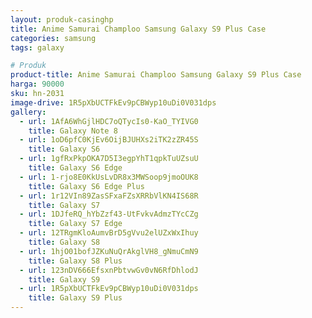 ```yaml
---
layout: produk-casinghp
title: Anime Samurai Champloo Samsung Galaxy S9 Plus Case
categories: samsung
tags: galaxy

# Produk
product-title: Anime Samurai Champloo Samsung Galaxy S9 Plus Case
harga: 90000
sku: hn-2031
image-drive: 1R5pXbUCTFkEv9pCBWyp10uDi0V031dps
gallery:
  - url: 1AfA6WhGjlHDC7oQTycIs0-KaO_TYIVG0
    title: Galaxy Note 8
  - url: 1oD6pfC0KjEv6OijBJUHXs2iTK2zZR45S
    title: Galaxy S6
  - url: 1gfRxPkpOKA7D5I3egpYhT1qpkTuUZsuU
    title: Galaxy S6 Edge
  - url: 1-rjo8E0KkUsLvDR8x3MWSoop9jmoOUK8
    title: Galaxy S6 Edge Plus
  - url: 1r12VIn89ZasSFxaFZsXRRbVlKN4IS68R
    title: Galaxy S7
  - url: 1DJfeRQ_hYbZzf43-UtFvkvAdmzTYcCZg
    title: Galaxy S7 Edge
  - url: 12TRgmKloAumvBrD5gVvu2elUZxWxIhuy
    title: Galaxy S8
  - url: 1hjO01bofJZKuNuQrAkglVH8_gNmuCmN9
    title: Galaxy S8 Plus
  - url: 123nDV666EfsxnPbtvwGv0vN6RfDhlodJ
    title: Galaxy S9
  - url: 1R5pXbUCTFkEv9pCBWyp10uDi0V031dps
    title: Galaxy S9 Plus
---
```

